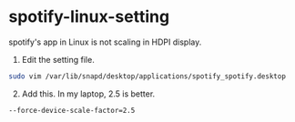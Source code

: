 # spotify-linux-setting
spotify's app in Linux is not scaling in HDPI display.

1. Edit the setting file. 
```bash
sudo vim /var/lib/snapd/desktop/applications/spotify_spotify.desktop
```
2. Add this. In my laptop, 2.5 is better.
```bash
--force-device-scale-factor=2.5
```
